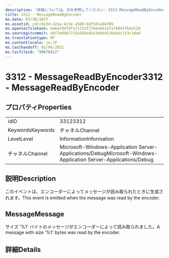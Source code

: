 ```yaml
---
description: '詳細については、次を参照してください: 3312-MessageReadByEncoder'
title: 3312 - MessageReadByEncoder
ms.date: 03/30/2017
ms.assetid: cdcc8e3d-e2aa-4c5e-a580-bdf581a66709
ms.openlocfilehash: 0a6a7ddf0faf1723f176eeb61dfaf8043fbb4129
ms.sourcegitcommit: ddf7edb67715a5b9a45e3dd44536dabc153c1de0
ms.translationtype: MT
ms.contentlocale: ja-JP
ms.lasthandoff: 02/06/2021
ms.locfileid: "99670412"
---
```

# <a name="3312---messagereadbyencoder"></a><span data-ttu-id="e7754-103">3312 - MessageReadByEncoder</span><span class="sxs-lookup"><span data-stu-id="e7754-103">3312 - MessageReadByEncoder</span></span>

## <a name="properties"></a><span data-ttu-id="e7754-104">プロパティ</span><span class="sxs-lookup"><span data-stu-id="e7754-104">Properties</span></span>  
  
|||  
|-|-|  
|<span data-ttu-id="e7754-105">id</span><span class="sxs-lookup"><span data-stu-id="e7754-105">ID</span></span>|<span data-ttu-id="e7754-106">3312</span><span class="sxs-lookup"><span data-stu-id="e7754-106">3312</span></span>|  
|<span data-ttu-id="e7754-107">Keywords</span><span class="sxs-lookup"><span data-stu-id="e7754-107">Keywords</span></span>|<span data-ttu-id="e7754-108">チャネル</span><span class="sxs-lookup"><span data-stu-id="e7754-108">Channel</span></span>|  
|<span data-ttu-id="e7754-109">Level</span><span class="sxs-lookup"><span data-stu-id="e7754-109">Level</span></span>|<span data-ttu-id="e7754-110">Information</span><span class="sxs-lookup"><span data-stu-id="e7754-110">Information</span></span>|  
|<span data-ttu-id="e7754-111">チャネル</span><span class="sxs-lookup"><span data-stu-id="e7754-111">Channel</span></span>|<span data-ttu-id="e7754-112">Microsoft-Windows-Application Server-Applications/Debug</span><span class="sxs-lookup"><span data-stu-id="e7754-112">Microsoft-Windows-Application Server-Applications/Debug</span></span>|  
  
## <a name="description"></a><span data-ttu-id="e7754-113">説明</span><span class="sxs-lookup"><span data-stu-id="e7754-113">Description</span></span>  

 <span data-ttu-id="e7754-114">このイベントは、エンコーダーによってメッセージが読み取られたときに生成されます。</span><span class="sxs-lookup"><span data-stu-id="e7754-114">This event is emitted when the message was read by the encoder.</span></span>  
  
## <a name="message"></a><span data-ttu-id="e7754-115">Message</span><span class="sxs-lookup"><span data-stu-id="e7754-115">Message</span></span>  

 <span data-ttu-id="e7754-116">サイズ '%1' バイトのメッセージがエンコーダーによって読み取られました。</span><span class="sxs-lookup"><span data-stu-id="e7754-116">A message with size '%1' bytes was read by the encoder.</span></span>  
  
## <a name="details"></a><span data-ttu-id="e7754-117">詳細</span><span class="sxs-lookup"><span data-stu-id="e7754-117">Details</span></span>
